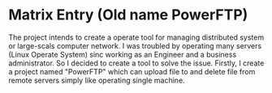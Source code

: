 Matrix Entry (Old name PowerFTP)
========

The project intends to create a operate tool for managing distributed system or large-scals computer network.
I was troubled by operating many servers (Linux Operate System) sinc working as an Engineer and a business administrator. So I decided to create a tool to solve the issue.
Firstly, I create a project named "PowerFTP" which can upload file to and delete file from remote servers simply like operating single machine. 


